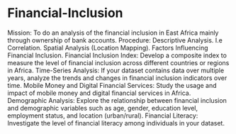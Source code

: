 # Financial-Inclusion
Mission: To do an analysis of the financial inclusion in East Africa mainly through ownership of bank accounts.
Procedure:
Descriptive Analysis. I.e Correlation.
Spatial Analysis (Location Mapping).
Factors Influencing Financial Inclusion.
Financial Inclusion Index: Develop a composite index to measure the level of financial inclusion across different countries or regions in Africa.
Time-Series Analysis: If your dataset contains data over multiple years, analyze the trends and changes in financial inclusion indicators over time. 
Mobile Money and Digital Financial Services: Study the usage and impact of mobile money and digital financial services in Africa.
Demographic Analysis: Explore the relationship between financial inclusion and demographic variables such as age, gender, education level, employment status, and location (urban/rural).
Financial Literacy: Investigate the level of financial literacy among individuals in your dataset.

